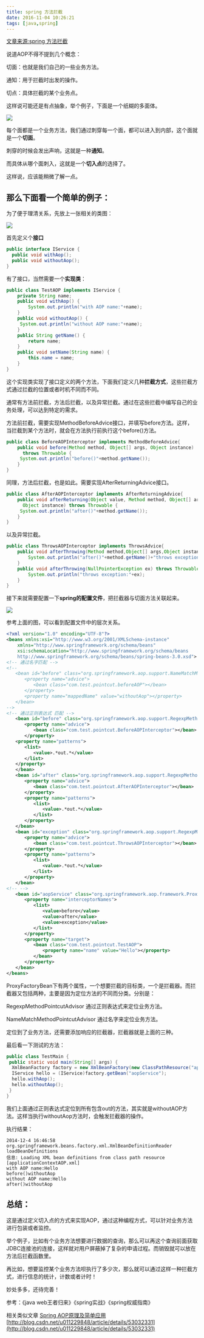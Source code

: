 ```yaml
---
title: spring 方法拦截
date: 2016-11-04 10:26:21
tags: [java,spring]
---
```

[文章来源:spring 方法拦截](http://blog.csdn.net/u011229848/article/details/53032369)


说道AOP不得不提到几个概念：

切面：也就是我们自己的一些业务方法。

通知：用于拦截时出发的操作。

切点：具体拦截的某个业务点。

这样说可能还是有点抽象，举个例子，下面是一个纸糊的多面体。

![](spring%20方法拦截/041909182489271.jpg)

每个面都是一个业务方法，我们通过刺穿每一个面，都可以进入到内部，这个面就是一个**切面**。

刺穿的时候会发出声响，这就是一种**通知**。

而具体从哪个面刺入，这就是一个**切入点**的选择了。

这样说，应该能稍微了解一点。

## 那么下面看一个简单的例子：

为了便于理清关系，先放上一张相关的类图：

![](spring%20方法拦截/041925307019848.png)

首先定义个**接口**
```java
public interface IService {
  public void withAop();
  public void withoutAop();
}
```

有了接口，当然需要一个**实现类**：
```java
public class TestAOP implements IService {
    private String name;
    public void withAop() { 
        System.out.println("with AOP name:"+name);  
    }
    public void withoutAop() {  
     System.out.println("without AOP name:"+name);
    }
    public String getName() {  
        return name; 
    }
    public void setName(String name) { 
        this.name = name;
    }
}
```

这个实现类实现了接口定义的两个方法，下面我们定义几种**拦截方式**，这些拦截方式通过拦截的位置或者时机不同而不同。

通常有方法前拦截，方法后拦截，以及异常拦截。通过在这些拦截中编写自己的业务处理，可以达到特定的需求。

方法前拦截，需要实现MethodBeforeAdvice接口，并填写before方法。这样，当拦截到某个方法时，就会在方法执行前执行这个before()方法。
```java
public class BeforeAOPInterceptor implements MethodBeforeAdvice{
    public void before(Method method, Object[] args, Object instance)
      throws Throwable {
     System.out.println("before()"+method.getName());
    }
}
```

同理，方法后拦截，也是如此。需要实现AfterReturningAdvice接口。
```java
public class AfterAOPInterceptor implements AfterReturningAdvice{
    public void afterReturning(Object value, Method method, Object[] args,
      Object instance) throws Throwable {
     System.out.println("after()"+method.getName());
    }
}
```
以及异常拦截。
```java
public class ThrowsAOPInterceptor implements ThrowsAdvice{ 
    public void afterThrowing(Method method,Object[] args,Object instance,AccountException ex) throws Throwable{
        System.out.println("after()"+method.getName()+"throws exception:"+ex);
    }
    public void afterThrowing(NullPointerException ex) throws Throwable{
        System.out.println("throws exception:"+ex);
    }
}
```

接下来就需要配置一下**spring的配置文件**，把拦截器与切面方法关联起来。

![](spring%20方法拦截/041917494369533.png)

参考上面的图，可以看到配置文件中的层次关系。
```xml
<?xml version="1.0" encoding="UTF-8"?> 
<beans xmlns:xsi="http://www.w3.org/2001/XMLSchema-instance" 
    xmlns="http://www.springframework.org/schema/beans" 
    xsi:schemaLocation="http://www.springframework.org/schema/beans 
    http://www.springframework.org/schema/beans/spring-beans-3.0.xsd"> 
<!-- 通过名字匹配 --> 
<!-- 
　　<bean id="before" class="org.springframework.aop.support.NameMatchMethodPointcutAdvisor"> 
　　　　<property name="advice"> 
　　　　　　<bean class="com.test.pointcut.beforeAOP"></bean> 
　　　　</property> 
　　　　<property name="mappedName" value="withoutAop"></property> 
　　</bean> 
--> 
<!-- 通过正则表达式 匹配 --> 
　　<bean id="before" class="org.springframework.aop.support.RegexpMethodPointcutAdvisor"> 
　　　　<property name="advice"> 
　　　　　　<bean class="com.test.pointcut.BeforeAOPInterceptor"></bean> 
　　　　</property> 
　　<property name="patterns"> 
　　　　<list> 
　　　　　　<value>.*out.*</value> 
　　　　</list> 
　　</property> 
　　</bean> 
　　<bean id="after" class="org.springframework.aop.support.RegexpMethodPointcutAdvisor"> 
　　　　<property name="advice"> 
　　　　　　<bean class="com.test.pointcut.AfterAOPInterceptor"></bean> 
　　　　</property> 
　　　　<property name="patterns"> 
　　　　　　<list> 
　　　　　　　　<value>.*out.*</value> 
　　　　　　</list> 
　　　　</property> 
　　</bean> 
　　<bean id="exception" class="org.springframework.aop.support.RegexpMethodPointcutAdvisor"> 
　　　　<property name="advice"> 
　　　　　　<bean class="com.test.pointcut.ThrowsAOPInterceptor"></bean> 
　　　　</property> 
　　　　<property name="patterns"> 
　　　　　　<list> 
　　　　　　　　<value>.*out.*</value> 
　　　　　　</list> 
　　　　</property> 
　　</bean> 
<!-- --> 
　　<bean id="aopService" class="org.springframework.aop.framework.ProxyFactoryBean"> 
　　　　<property name="interceptorNames"> 
　　　　　　<list> 
　　　　　　　　<value>before</value> 
　　　　　　　　<value>after</value> 
　　　　　　　　<value>exception</value> 
　　　　　　</list> 
　　　　</property> 
　　　　<property name="target"> 
　　　　　　<bean class="com.test.pointcut.TestAOP"> 
　　　　　　　　<property name="name" value="Hello"></property> 
　　　　　　</bean> 
　　　　</property> 
　　</bean> 
</beans>
```

ProxyFactoryBean下有两个属性，一个想要拦截的目标类，一个是拦截器。而拦截器又包括两种，主要是因为定位方法的不同而分类。分别是：

RegexpMethodPointcutAdvisor 通过正则表达式来定位业务方法。

NameMatchMethodPointcutAdvisor 通过名字来定位业务方法。

定位到了业务方法，还需要添加响应的拦截器，拦截器就是上面的三种。

最后看一下测试的方法：
```java
public class TestMain {
 public static void main(String[] args) {
  XmlBeanFactory factory = new XmlBeanFactory(new ClassPathResource("applicationContextAOP.xml"));
  IService hello = (IService)factory.getBean("aopService");
  hello.withAop();
  hello.withoutAop();
 }
}
```

我们上面通过正则表达式定位到所有包含out的方法，其实就是withoutAOP方法。这样当执行withoutAop方法时，会触发拦截器的操作。

执行结果：
```sybase
2014-12-4 16:46:58 org.springframework.beans.factory.xml.XmlBeanDefinitionReader loadBeanDefinitions
信息: Loading XML bean definitions from class path resource [applicationContextAOP.xml]
with AOP name:Hello
before()withoutAop
without AOP name:Hello
after()withoutAop
```

## 总结：

这是通过定义切入点的方式来实现AOP，通过这种编程方式，可以针对业务方法进行包装或者监控。

举个例子，比如有个业务方法想要进行数据的查询，那么可以再这个查询前面获取JDBC连接池的连接，这样就对用户屏蔽掉了复杂的申请过程。而销毁就可以放在方法后拦截函数里。

再比如，想要监控某个业务方法呗执行了多少次，那么就可以通过这样一种拦截方式，进行信息的统计，计数或者计时！

妙处多多，还待完善！

参考：《java web王者归来》《spring实战》《spring权威指南》

相关类似文章 [Spring AOP原理及简单应用](http://blog.csdn.net/u011229848/article/details/53032331) [http://blog.csdn.net/u011229848/article/details/53032331](http://blog.csdn.net/u011229848/article/details/53032331)